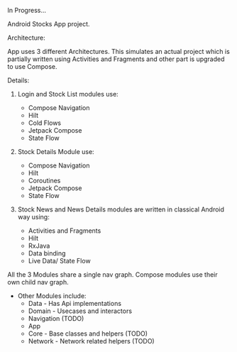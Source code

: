 In Progress...

Android Stocks App project.

Architecture:

App uses 3 different Architectures. This simulates an actual project which is partially written using Activities and Fragments and other part is upgraded to use Compose.

Details:

1.  Login and Stock List modules use:
    -  Compose Navigation
    -  Hilt
    -  Cold Flows
    -  Jetpack Compose
    -  State Flow

2.  Stock Details Module use:
    -  Compose Navigation
    -  Hilt 
    -  Coroutines
    -  Jetpack Compose
    -  State Flow

3.  Stock News and News Details modules are written in classical Android way using:
    -  Activities and Fragments
    -  Hilt
    -  RxJava
    -  Data binding
    -  Live Data/ State Flow

All the 3 Modules share a single nav graph. Compose modules use their own child nav graph.

* Other Modules include:
    -  Data - Has Api implementations
    -  Domain - Usecases and interactors
    -  Navigation (TODO)
    -  App
    -  Core - Base classes and helpers (TODO)
    -  Network - Network related helpers (TODO)


